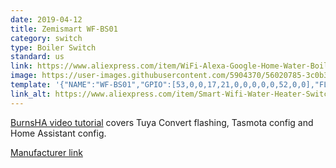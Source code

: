 ```yaml
---
date: 2019-04-12
title: Zemismart WF-BS01
category: switch
type: Boiler Switch
standard: us
link: https://www.aliexpress.com/item/WiFi-Alexa-Google-Home-Water-Boiler-Switch-Support-Smart-Life-Phone-APP-Control-Control-When-Outside/32971557463.html
image: https://user-images.githubusercontent.com/5904370/56020785-3c0b3600-5d08-11e9-82e2-9bf0ee24169e.png
template: '{"NAME":"WF-BS01","GPIO":[53,0,0,17,21,0,0,0,0,0,52,0,0],"FLAG":0,"BASE":52}' 
link_alt: https://www.aliexpress.com/item/Smart-Wifi-Water-Heater-Switch-Boiler-Switches-Alexa-Google-Home-Voice-US-standard-Touch-Panel-Timer/32951540790.html
---
```


[BurnsHA video tutorial](https://www.youtube.com/watch?v=6vVdPZ37PEc) covers Tuya Convert flashing, Tasmota config and Home Assistant config.

[Manufacturer link](http://www.zemismart.com/smart-wifi-water-heater-switch-boiler-switches-alexa-google-home-voice-us-standard-touch-panel-timer-outdoor-4g-app-control_p0150.html)
